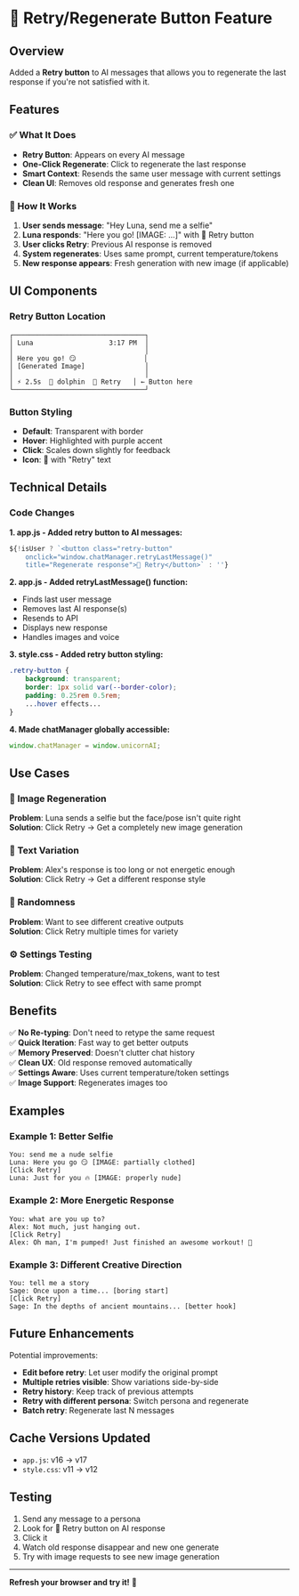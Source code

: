 # 🔄 Retry/Regenerate Button Feature

## Overview
Added a **Retry button** to AI messages that allows you to regenerate the last response if you're not satisfied with it.

## Features

### ✅ What It Does
- **Retry Button**: Appears on every AI message
- **One-Click Regenerate**: Click to regenerate the last response
- **Smart Context**: Resends the same user message with current settings
- **Clean UI**: Removes old response and generates fresh one

### 🎯 How It Works

1. **User sends message**: "Hey Luna, send me a selfie"
2. **Luna responds**: "Here you go! [IMAGE: ...]" with 🔄 Retry button
3. **User clicks Retry**: Previous AI response is removed
4. **System regenerates**: Uses same prompt, current temperature/tokens
5. **New response appears**: Fresh generation with new image (if applicable)

## UI Components

### Retry Button Location
```
┌─────────────────────────────────┐
│ Luna                   3:17 PM  │
│                                 │
│ Here you go! 😏                 │
│ [Generated Image]               │
│                                 │
│ ⚡ 2.5s  🤖 dolphin  🔄 Retry   │ ← Button here
└─────────────────────────────────┘
```

### Button Styling
- **Default**: Transparent with border
- **Hover**: Highlighted with purple accent
- **Click**: Scales down slightly for feedback
- **Icon**: 🔄 with "Retry" text

## Technical Details

### Code Changes

**1. app.js - Added retry button to AI messages:**
```javascript
${!isUser ? `<button class="retry-button" 
    onclick="window.chatManager.retryLastMessage()" 
    title="Regenerate response">🔄 Retry</button>` : ''}
```

**2. app.js - Added retryLastMessage() function:**
- Finds last user message
- Removes last AI response(s)
- Resends to API
- Displays new response
- Handles images and voice

**3. style.css - Added retry button styling:**
```css
.retry-button {
    background: transparent;
    border: 1px solid var(--border-color);
    padding: 0.25rem 0.5rem;
    ...hover effects...
}
```

**4. Made chatManager globally accessible:**
```javascript
window.chatManager = window.unicornAI;
```

## Use Cases

### 🎨 Image Regeneration
**Problem**: Luna sends a selfie but the face/pose isn't quite right  
**Solution**: Click Retry → Get a completely new image generation

### 💬 Text Variation
**Problem**: Alex's response is too long or not energetic enough  
**Solution**: Click Retry → Get a different response style

### 🎲 Randomness
**Problem**: Want to see different creative outputs  
**Solution**: Click Retry multiple times for variety

### ⚙️ Settings Testing
**Problem**: Changed temperature/max_tokens, want to test  
**Solution**: Click Retry to see effect with same prompt

## Benefits

✅ **No Re-typing**: Don't need to retype the same request  
✅ **Quick Iteration**: Fast way to get better outputs  
✅ **Memory Preserved**: Doesn't clutter chat history  
✅ **Clean UX**: Old response removed automatically  
✅ **Settings Aware**: Uses current temperature/token settings  
✅ **Image Support**: Regenerates images too  

## Examples

### Example 1: Better Selfie
```
You: send me a nude selfie
Luna: Here you go 😏 [IMAGE: partially clothed]
[Click Retry]
Luna: Just for you 🔥 [IMAGE: properly nude]
```

### Example 2: More Energetic Response
```
You: what are you up to?
Alex: Not much, just hanging out.
[Click Retry]
Alex: Oh man, I'm pumped! Just finished an awesome workout! 💪
```

### Example 3: Different Creative Direction
```
You: tell me a story
Sage: Once upon a time... [boring start]
[Click Retry]
Sage: In the depths of ancient mountains... [better hook]
```

## Future Enhancements

Potential improvements:
- **Edit before retry**: Let user modify the original prompt
- **Multiple retries visible**: Show variations side-by-side
- **Retry history**: Keep track of previous attempts
- **Retry with different persona**: Switch persona and regenerate
- **Batch retry**: Regenerate last N messages

## Cache Versions Updated
- `app.js`: v16 → v17
- `style.css`: v11 → v12

## Testing
1. Send any message to a persona
2. Look for 🔄 Retry button on AI response
3. Click it
4. Watch old response disappear and new one generate
5. Try with image requests to see new image generation

---

**Refresh your browser and try it!** 🔄
